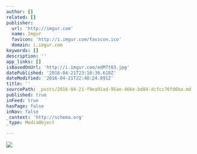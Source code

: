 ```yaml
---
author: []
related: []
publisher:
  url: 'http://imgur.com'
  name: Imgur
  favicon: 'http://i.imgur.com/favicon.ico'
  domain: i.imgur.com
keywords: []
description: ''
app_links: []
isBasedOnUrl: 'http://i.imgur.com/edM7t03.jpg'
datePublished: '2016-04-21T23:10:36.610Z'
dateModified: '2016-04-21T22:48:24.091Z'
title: ''
sourcePath: _posts/2016-04-21-f9ea91ad-95ae-466e-bd84-dcfcc76fd6ba.md
published: true
inFeed: true
hasPage: false
inNav: false
_context: 'http://schema.org'
_type: MediaObject

---
```

<article style=""><img src="http://imgur.com/edM7t03.jpg" /></article>